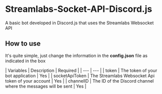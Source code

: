 # Streamlabs-Socket-API-Discord.js
A basic bot developed in Discord.js that uses the Streamlabs Websocket API

## How to use
It's quite simple, just change the information in the **config.json** file as indicated in the box

| Variables | Description | Required |
| --- | --- |
| token | The token of your bot application | Yes |
| socketApiToken | The Streamlabs Websocket Api token of your account | Yes |
| channelID | The ID of the Discord channel where the messages will be sent | Yes |
